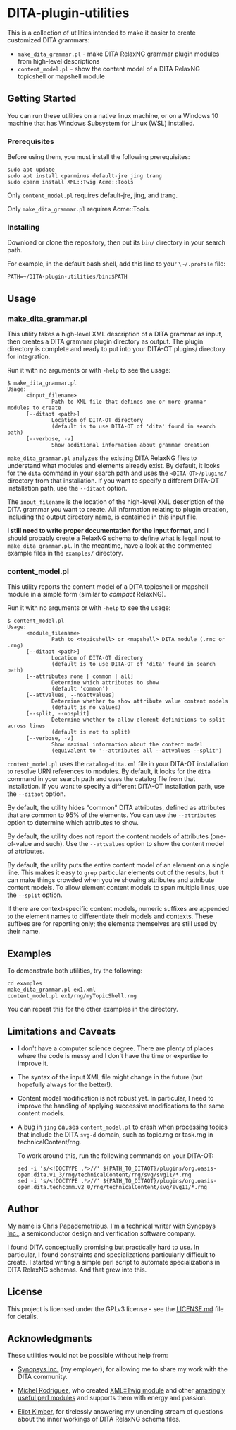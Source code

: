# DITA-plugin-utilities

This is a collection of utilities intended to make it easier to create customized DITA grammars:

* `make_dita_grammar.pl` - make DITA RelaxNG grammar plugin modules from high-level descriptions
* `content_model.pl` - show the content model of a DITA RelaxNG topicshell or mapshell module

## Getting Started

You can run these utilities on a native linux machine, or on a Windows 10 machine that has Windows Subsystem for Linux (WSL) installed.

### Prerequisites

Before using them, you must install the following prerequisites:

```
sudo apt update
sudo apt install cpanminus default-jre jing trang
sudo cpanm install XML::Twig Acme::Tools
```

Only `content_model.pl` requires default-jre, jing, and trang.

Only `make_dita_grammar.pl` requires Acme::Tools.

### Installing

Download or clone the repository, then put its `bin/` directory in your search path.

For example, in the default bash shell, add this line to your `\~/.profile` file:

```
PATH=~/DITA-plugin-utilities/bin:$PATH
```

## Usage

### make_dita_grammar.pl

This utility takes a high-level XML description of a DITA grammar as input, then creates a DITA grammar plugin directory as output. The plugin directory is complete and ready to put into your DITA-OT plugins/ directory for integration.

Run it with no arguments or with `-help` to see the usage:

```
$ make_dita_grammar.pl
Usage:
      <input_filename>
              Path to XML file that defines one or more grammar modules to create
      [--ditaot <path>]
              Location of DITA-OT directory
              (default is to use DITA-OT of 'dita' found in search path)
      [--verbose, -v]
              Show additional information about grammar creation
```

`make_dita_grammar.pl` analyzes the existing DITA RelaxNG files to understand what modules and elements already exist. By default, it looks for the `dita` command in your search path and uses the `<DITA-OT>/plugins/` directory from that installation. If you want to specify a different DITA-OT installation path, use the `--ditaot` option.

The `input_filename` is the location of the high-level XML description of the DITA grammar you want to create. All information relating to plugin creation, including the output directory name, is contained in this input file.

**I still need to write proper documentation for the input format**, and I should probably create a RelaxNG schema to define what is legal input to `make_dita_grammar.pl`. In the meantime, have a look at the commented example files in the `examples/` directory.

### content_model.pl

This utility reports the content model of a DITA topicshell or mapshell module in a simple form (similar to *compact* RelaxNG).

Run it with no arguments or with `-help` to see the usage:

```
$ content_model.pl
Usage:
      <module_filename>
              Path to <topicshell> or <mapshell> DITA module (.rnc or .rng)
      [--ditaot <path>]
              Location of DITA-OT directory
              (default is to use DITA-OT of 'dita' found in search path)
      [--attributes none | common | all]
              Determine which attributes to show
              (default 'common')
      [--attvalues, --noattvalues]
              Determine whether to show attribute value content models
              (default is no values)
      [--split, --nosplit]
              Determine whether to allow element definitions to split across lines
              (default is not to split)
      [--verbose, -v]
              Show maximal information about the content model
              (equivalent to '--attributes all --attvalues --split')
```

`content_model.pl` uses the `catalog-dita.xml` file in your DITA-OT installation to resolve URN references to modules. By default, it looks for the `dita` command in your search path and uses the catalog file from that installation. If you want to specify a different DITA-OT installation path, use the `--ditaot` option.

By default, the utility hides "common" DITA attributes, defined as attributes that are common to 95% of the elements. You can use the `--attributes` option to determine which attributes to show.

By default, the utility does not report the content models of attributes (one-of-value and such). Use the `--attvalues` option to show the content model of attributes.

By default, the utility puts the entire content model of an element on a single line. This makes it easy to `grep` particular elements out of the results, but it can make things crowded when you're showing attributes and attribute content models. To allow element content models to span multiple lines, use the `--split` option.

If there are context-specific content models, numeric suffixes are appended to the element names to differentiate their models and contexts. These suffixes are for reporting only; the elements themselves are still used by their name.

## Examples

To demonstrate both utilities, try the following:

```
cd examples
make_dita_grammar.pl ex1.xml
content_model.pl ex1/rng/myTopicShell.rng
```

You can repeat this for the other examples in the directory.

## Limitations and Caveats

* I don't have a computer science degree. There are plenty of places where the code is messy and I don't have the time or expertise to improve it.

* The syntax of the input XML file might change in the future (but hopefully always for the better!).

* Content model modification is not robust yet. In particular, I need to improve the handling of applying successive modifications to the same content models.

* [A bug in `jing`](https://github.com/relaxng/jing-trang/issues/225) causes `content_model.pl` to crash when processing topics that include the DITA `svg-d` domain, such as topic.rng or task.rng in technicalContent/rng.

  To work around this, run the following commands on your DITA-OT:

    ```
    sed -i 's/<!DOCTYPE .*>//' ${PATH_TO_DITAOT}/plugins/org.oasis-open.dita.v1_3/rng/technicalContent/rng/svg/svg11/*.rng
    sed -i 's/<!DOCTYPE .*>//' ${PATH_TO_DITAOT}/plugins/org.oasis-open.dita.techcomm.v2_0/rng/technicalContent/svg/svg11/*.rng
    ```

## Author

My name is Chris Papademetrious. I'm a technical writer with [Synopsys Inc.](https://www.synopsys.com/), a semiconductor design and verification software company.

I found DITA conceptually promising but practically hard to use. In particular, I found constraints and specializations particularly difficult to create. I started writing a simple perl script to automate specializations in DITA RelaxNG schemas. And that grew into this.

## License

This project is licensed under the GPLv3 license - see the [LICENSE.md](LICENSE.md) file for details.

## Acknowledgments

These utilities would not be possible without help from:

* [Synopsys Inc.](https://www.synopsys.com/) (my employer), for allowing me to share my work with the DITA community.

* [Michel Rodriguez](xmltwig@gmail.com), who created [XML::Twig module](https://metacpan.org/pod/XML::Twig) and other [amazingly useful perl modules](https://metacpan.org/author/MIROD) and supports them with energy and passion.

* [Eliot Kimber](https://www.google.com/search?q=eliot+kimber+dita), for tirelessly answering my unending stream of questions about the inner workings of DITA RelaxNG schema files.
